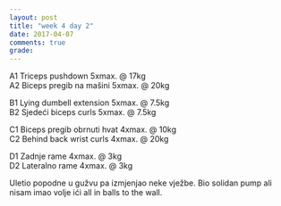 ```yaml
---
layout: post
title: "week 4 day 2"
date: 2017-04-07
comments: true
grade:
---
```


A1 Triceps pushdown 5xmax. @ 17kg       
A2 Biceps pregib na mašini 5xmax. @ 20kg       

B1 Lying dumbell extension 5xmax. @ 7.5kg            
B2 Sjedeći biceps curls 5xmax. @ 7.5kg      

C1 Biceps pregib obrnuti hvat 4xmax. @ 10kg     
C2 Behind back wrist curls 4xmax. @ 20kg        

D1 Zadnje rame 4xmax. @ 3kg    
D2 Lateralno rame 4xmax. @ 3kg   

Uletio popodne u gužvu pa izmjenjao neke vježbe. Bio solidan pump ali nisam imao volje ići all in balls to the wall.
